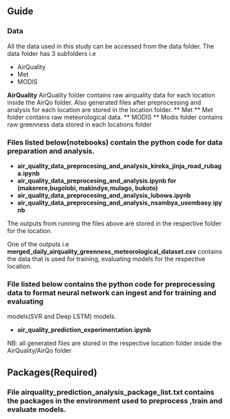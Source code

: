 ﻿## Guide

### Data
 All the data used in this study can be accessed from the data folder.
The data folder has 3 subfolders i.e
- AirQuality
- Met
- MODIS

**AirQuality**
  AirQuality folder contains raw airquality data for each location inside the AirQo folder.
  Also generated files after preprocessing and analysis for each location are stored in the location folder.
** Met **
  Met folder contains raw meteorological data.
** MODIS ** 
   Modis folder contains raw greenness data stored in each locations folder

### Files listed below(notebooks) contain the python code for data preparation and analysis.
- **air_quality_data_preprocesing_and_analysis_kireka_jinja_road_rubaga.ipynb**
- **air_quality_data_preprocesing_and_analysis.ipynb for (makerere,bugolobi, makindye,mulago, bukoto)**
- **air_quality_data_preprocesing_and_analysis_lubowa.ipynb**
- **air_quality_data_preprocesing_and_analysis_nsambya_usembasy.ipynb**

The outputs from running the files above are stored in the respective folder for the location.

One of the outputs i.e **merged_daily_airquality_greenness_meteorological_dataset.csv** contains the data that is used for training, evaluating models for the respective location.

### File listed below contains the python code for preprocessing data to format neural network can ingest and for training and evaluating 
models(SVR and Deep LSTM) models.

- **air_quality_prediction_experimentation.ipynb**

NB: all generated files are stored in the respective location folder inside the AirQuality/AirQo folder

## Packages(Required)
### File **airquality_prediction_analysis_package_list.txt** contains the packages in the environment used to preprocess ,train and evaluate models.

